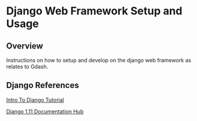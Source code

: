 # Django Web Framework Setup and Usage


## Overview

Instructions on how to setup and develop on the django web framework as relates to Gdash.


## Django References

[Intro To Django Tutorial](https://docs.djangoproject.com/en/1.11/intro/tutorial01/)

[Django 1.11 Documentation Hub](https://docs.djangoproject.com/en/1.11/)
